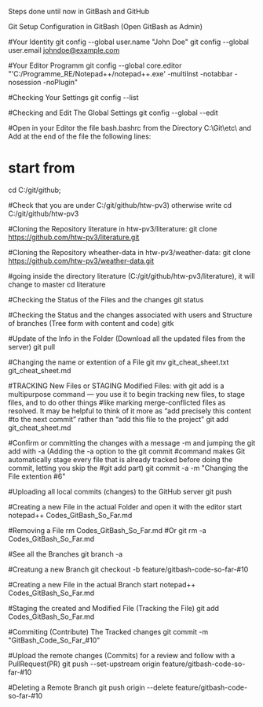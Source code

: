 Steps done until now in GitBash and GitHub

Git Setup Configuration in GitBash (Open GitBash as Admin)

#Your Identity
git config --global user.name "John Doe"
git config --global user.email johndoe@example.com

#Your Editor Programm
git config --global core.editor "'C:/Programme_RE/Notepad++/notepad++.exe' -multiInst -notabbar -nosession -noPlugin"

#Checking Your Settings
git config --list

#Checking and Edit The Global Settings
git config --global --edit

#Open in your Editor the file bash.bashrc from the Directory C:\Git\etc\ and Add at the end of the file the following lines:
# start from
cd C:/git/github;

#Check that you are under C:/git/github/htw-pv3) otherwise write
cd C:/git/github/htw-pv3

#Cloning the Repository literature in htw-pv3/literature:
git clone https://github.com/htw-pv3/literature.git

#Cloning the Repository wheather-data in htw-pv3/weather-data:
 git clone https://github.com/htw-pv3/weather-data.git

#going inside the directory literature (C:/git/github/htw-pv3/literature), it will change to master
cd literature

#Checking the Status of the Files and the changes
git status

#Checking the Status and the changes associated with users and Structure of branches (Tree form with content and code)
gitk

#Update of the Info in the Folder (Download all the updated files from the server)
git pull

#Changing the name or extention of a File
git mv git_cheat_sheet.txt git_cheat_sheet.md

#TRACKING New Files or STAGING Modified Files: with git add is a multipurpose command — you use it to begin tracking new files, to stage files, and to do other things 
#like marking merge-conflicted files as resolved. It may be helpful to think of it more as “add precisely this content 
#to the next commit” rather than “add this file to the project”
git add git_cheat_sheet.md

#Confirm or committing the changes with a message -m and jumping the git add with -a (Adding the -a option to the git commit
#command makes Git automatically stage every file that is already tracked before doing the commit, letting you skip the 
#git add part)
git commit -a -m "Changing the File extention #6"

#Uploading all local commits (changes) to the GitHub server
git push

#Creating a new File in the actual Folder and open it with the editor
start notepad++ Codes_GitBash_So_Far.md

#Removing a File 
rm Codes_GitBash_So_Far.md
#Or
git rm -a Codes_GitBash_So_Far.md

#See all the Branches
git branch -a

#Creatung a new Branch
git checkout -b feature/gitbash-code-so-far-#10

#Creating a new File in the actual Branch
start notepad++ Codes_GitBash_So_Far.md

#Staging the created and Modified File (Tracking the File)
git add Codes_GitBash_So_Far.md

#Commiting (Contribute) The Tracked changes
git commit -m "GitBash_Code_So_Far_#10"

#Upload the remote changes (Commits) for a review and follow with a PullRequest(PR)
git push --set-upstream origin feature/gitbash-code-so-far-#10

#Deleting a Remote Branch
git push origin --delete feature/gitbash-code-so-far-#10